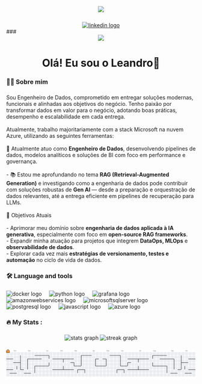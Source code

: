 <div align="center">
  <img height="150" src="https://media.giphy.com/media/M9gbBd9nbDrOTu1Mqx/giphy.gif"  />
</div>

###

<div align="center">
  <a href="https://www.linkedin.com/in/leandro-victor-silva-8a319b228/" target="_blank">
    <img src="https://img.shields.io/static/v1?message=LinkedIn&logo=linkedin&label=&color=0077B5&logoColor=white&labelColor=&style=for-the-badge" height="25" alt="linkedin logo" />
  </a>
</div>
###

<div align="center">
  <img src="https://visitor-badge.laobi.icu/badge?page_id=Leandrolsc.Leandrolsc&"  />
</div>

###

<h1 align="center">Olá! Eu sou o Leandro👋</h1>

###

<h3 align="left">👩‍💻  Sobre mim</h3>

###

<p align="left">Sou Engenheiro de Dados, comprometido em entregar soluções modernas, funcionais e alinhadas aos objetivos do negócio. Tenho paixão por transformar dados em valor para o negócio, adotando boas práticas, desempenho e escalabilidade em cada entrega.<br><br>Atualmente, trabalho majoritariamente com a stack Microsoft na nuvem Azure, utilizando as seguintes ferramentas:<br><br>🔭 Atualmente atuo como <b>Engenheiro de Dados</b>, desenvolvendo pipelines de dados, modelos analíticos e soluções de BI com foco em performance e governança.<br><br>- 📚 Estou me aprofundando no tema <b>RAG (Retrieval-Augmented Generation)</b> e investigando como a engenharia de dados pode contribuir com soluções robustas de <b>Gen AI</b> — desde a preparação e orquestração de dados relevantes, até a entrega eficiente em pipelines de recuperação para LLMs.<br><br>📌 Objetivos Atuais<br><br>- Aprimorar meu domínio sobre <b>engenharia de dados aplicada à IA generativa</b>, especialmente com foco em <b>open-source RAG frameworks</b>.<br>- Expandir minha atuação para projetos que integrem <b>DataOps, MLOps</b> e <b>observabilidade de dados</b>.<br>- Explorar cada vez mais <b>estratégias de versionamento, testes e automação</b> no ciclo de vida de dados.</p>

###

<h3 align="left">🛠 Language and tools</h3>

###

<div align="left">
  <img src="https://cdn.jsdelivr.net/gh/devicons/devicon/icons/docker/docker-plain-wordmark.svg" height="40" alt="docker logo"  />
  <img width="12" />
  <img src="https://cdn.jsdelivr.net/gh/devicons/devicon/icons/python/python-original.svg" height="40" alt="python logo"  />
  <img width="12" />
  <img src="https://cdn.jsdelivr.net/gh/devicons/devicon/icons/grafana/grafana-original.svg" height="40" alt="grafana logo"  />
  <img width="12" />
  <img src="https://cdn.jsdelivr.net/gh/devicons/devicon/icons/amazonwebservices/amazonwebservices-line-wordmark.svg" height="40" alt="amazonwebservices logo"  />
  <img width="12" />
  <img src="https://cdn.jsdelivr.net/gh/devicons/devicon/icons/microsoftsqlserver/microsoftsqlserver-plain.svg" height="40" alt="microsoftsqlserver logo"  />
  <img width="12" />
  <img src="https://cdn.jsdelivr.net/gh/devicons/devicon/icons/postgresql/postgresql-original.svg" height="40" alt="postgresql logo"  />
  <img width="12" />
  <img src="https://cdn.jsdelivr.net/gh/devicons/devicon/icons/javascript/javascript-original.svg" height="40" alt="javascript logo"  />
  <img width="12" />
  <img src="https://cdn.jsdelivr.net/gh/devicons/devicon/icons/azure/azure-original.svg" height="40" alt="azure logo"  />
</div>

###

<h3 align="left">🔥   My Stats :</h3>

###

<div align="center">
  <img src="https://github-readme-stats.vercel.app/api?username=Leandrolsc&hide_title=false&hide_rank=false&show_icons=true&include_all_commits=true&count_private=true&disable_animations=false&theme=dracula&locale=en&hide_border=false&order=1" height="250" alt="stats graph"  />
  <img src="https://streak-stats.demolab.com?user=Leandrolsc&locale=en&mode=daily&theme=dark&hide_border=false&border_radius=5&order=3" height="220" alt="streak graph"  />
</div>

###

<picture>
  <source media="(prefers-color-scheme: dark)" srcset="https://raw.githubusercontent.com/Leandrolsc/Leandrolsc/output/pacman-contribution-graph-dark.svg">
  <source media="(prefers-color-scheme: light)" srcset="https://raw.githubusercontent.com/Leandrolsc/Leandrolsc/output/pacman-contribution-graph.svg">
  <img alt="pacman contribution graph" src="https://raw.githubusercontent.com/Leandrolsc/Leandrolsc/output/pacman-contribution-graph.svg">
</picture>

###
